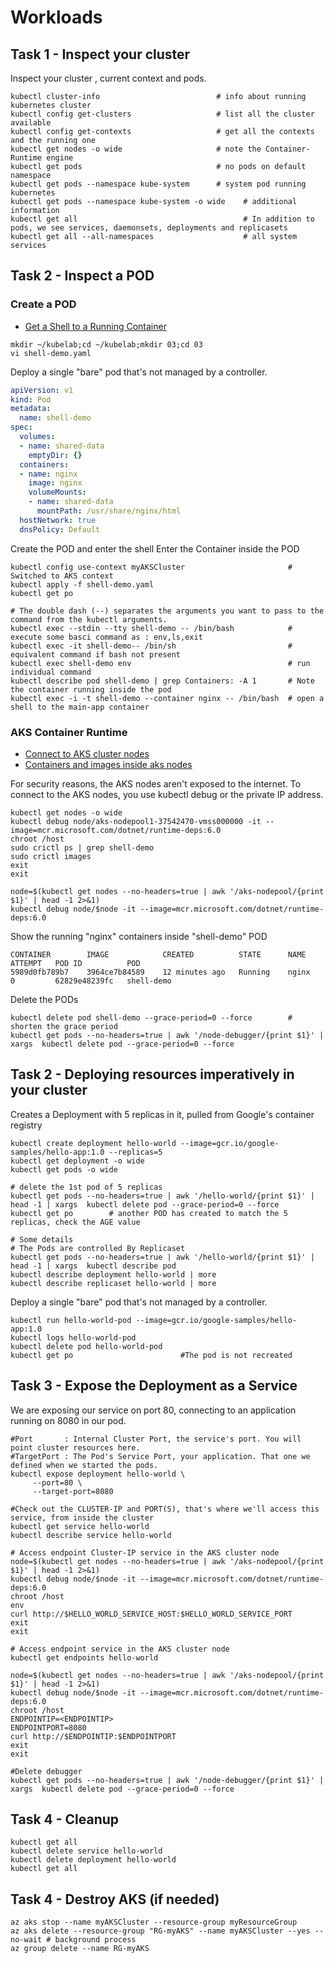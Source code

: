 # Workloads

## Task 1 - Inspect your cluster

Inspect your cluster , current context and pods.

```
kubectl cluster-info                          # info about running kubernetes cluster
kubectl config get-clusters                   # list all the cluster available
kubectl config get-contexts                   # get all the contexts and the running one
kubectl get nodes -o wide                     # note the Container-Runtime engine
kubectl get pods                              # no pods on default namespace
kubectl get pods --namespace kube-system      # system pod running kubernetes
kubectl get pods --namespace kube-system -o wide    # additional information
kubectl get all                                     # In addition to pods, we see services, daemonsets, deployments and replicasets
kubectl get all --all-namespaces                    # all system services
```

## Task 2 - Inspect a POD

### Create a POD

- [Get a Shell to a Running Container](https://kubernetes.io/docs/tasks/debug/debug-application/get-shell-running-container/)

```
mkdir ~/kubelab;cd ~/kubelab;mkdir 03;cd 03
vi shell-demo.yaml
```

Deploy a single "bare" pod that's not managed by a controller.

```yaml
apiVersion: v1
kind: Pod
metadata:
  name: shell-demo
spec:
  volumes:
  - name: shared-data
    emptyDir: {}
  containers:
  - name: nginx
    image: nginx
    volumeMounts:
    - name: shared-data
      mountPath: /usr/share/nginx/html
  hostNetwork: true
  dnsPolicy: Default
```

Create the POD and enter the shell
Enter the Container inside the POD

```
kubectl config use-context myAKSCluster                       # Switched to AKS context
kubectl apply -f shell-demo.yaml
kubectl get po

# The double dash (--) separates the arguments you want to pass to the command from the kubectl arguments.
kubectl exec --stdin --tty shell-demo -- /bin/bash            # execute some basci command as : env,ls,exit
kubectl exec -it shell-demo-- /bin/sh                         # equivalent command if bash not present
kubectl exec shell-demo env                                   # run individual command
kubectl describe pod shell-demo | grep Containers: -A 1       # Note the container running inside the pod
kubectl exec -i -t shell-demo --container nginx -- /bin/bash  # open a shell to the main-app container
```

### AKS Container Runtime

- [Connect to AKS cluster nodes](https://learn.microsoft.com/en-us/azure/aks/node-access)
- [Containers and images inside aks nodes](https://stackoverflow.com/questions/71705752/how-to-check-docker-containers-and-images-inside-aks-nodes)

For security reasons, the AKS nodes aren't exposed to the internet. To connect to the AKS nodes, you use kubectl debug or the private IP address.

```
kubectl get nodes -o wide
kubectl debug node/aks-nodepool1-37542470-vmss000000 -it --image=mcr.microsoft.com/dotnet/runtime-deps:6.0
chroot /host
sudo crictl ps | grep shell-demo
sudo crictl images
exit
exit

node=$(kubectl get nodes --no-headers=true | awk '/aks-nodepool/{print $1}' | head -1 2>&1)
kubectl debug node/$node -it --image=mcr.microsoft.com/dotnet/runtime-deps:6.0
```

Show the running "nginx" containers inside "shell-demo" POD

```
CONTAINER        IMAGE            CREATED          STATE      NAME     ATTEMPT   POD ID          POD
5989d0fb789b7    3964ce7b84589    12 minutes ago   Running    nginx    0         62829e48239fc   shell-demo
```

Delete the PODs

```
kubectl delete pod shell-demo --grace-period=0 --force        # shorten the grace period
kubectl get pods --no-headers=true | awk '/node-debugger/{print $1}' | xargs  kubectl delete pod --grace-period=0 --force
```

## Task 2 - Deploying resources imperatively in your cluster

Creates a Deployment with 5 replicas in it, pulled from Google's container registry

```
kubectl create deployment hello-world --image=gcr.io/google-samples/hello-app:1.0 --replicas=5
kubectl get deployment -o wide
kubectl get pods -o wide

# delete the 1st pod of 5 replicas
kubectl get pods --no-headers=true | awk '/hello-world/{print $1}' | head -1 | xargs  kubectl delete pod --grace-period=0 --force
kubectl get po        # another POD has created to match the 5 replicas, check the AGE value

# Some details
# The Pods are controlled By Replicaset
kubectl get pods --no-headers=true | awk '/hello-world/{print $1}' | head -1 | xargs  kubectl describe pod
kubectl describe deployment hello-world | more
kubectl describe replicaset hello-world | more
```

Deploy a single "bare" pod that's not managed by a controller.

```
kubectl run hello-world-pod --image=gcr.io/google-samples/hello-app:1.0
kubectl logs hello-world-pod
kubectl delete pod hello-world-pod
kubectl get po                        #The pod is not recreated
```

## Task 3 - Expose the Deployment as a Service

We are exposing our service on port 80, connecting to an application running on 8080 in our pod.

```
#Port       : Internal Cluster Port, the service's port. You will point cluster resources here.
#TargetPort : The Pod's Service Port, your application. That one we defined when we started the pods.
kubectl expose deployment hello-world \
     --port=80 \
     --target-port=8080

#Check out the CLUSTER-IP and PORT(S), that's where we'll access this service, from inside the cluster
kubectl get service hello-world
kubectl describe service hello-world

# Access endpoint Cluster-IP service in the AKS cluster node
node=$(kubectl get nodes --no-headers=true | awk '/aks-nodepool/{print $1}' | head -1 2>&1)
kubectl debug node/$node -it --image=mcr.microsoft.com/dotnet/runtime-deps:6.0
chroot /host
env
curl http://$HELLO_WORLD_SERVICE_HOST:$HELLO_WORLD_SERVICE_PORT
exit
exit

# Access endpoint service in the AKS cluster node
kubectl get endpoints hello-world

node=$(kubectl get nodes --no-headers=true | awk '/aks-nodepool/{print $1}' | head -1 2>&1)
kubectl debug node/$node -it --image=mcr.microsoft.com/dotnet/runtime-deps:6.0
chroot /host
ENDPOINTIP=<ENDPOINTIP>
ENDPOINTPORT=8080
curl http://$ENDPOINTIP:$ENDPOINTPORT
exit
exit

#Delete debugger
kubectl get pods --no-headers=true | awk '/node-debugger/{print $1}' | xargs  kubectl delete pod --grace-period=0 --force
```

## Task 4 - Cleanup

```
kubectl get all
kubectl delete service hello-world
kubectl delete deployment hello-world
kubectl get all
```

## Task 4 - Destroy AKS (if needed)

```
az aks stop --name myAKSCluster --resource-group myResourceGroup
az aks delete --resource-group "RG-myAKS" --name myAKSCluster --yes --no-wait # background process
az group delete --name RG-myAKS
```
